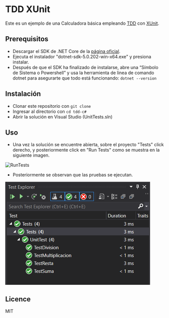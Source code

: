 # TDD XUnit
Este es un ejemplo de una Calculadora básica empleando [TDD](https://en.wikipedia.org/wiki/Test-driven_development) con [XUnit](https://xunit.net/#documentation).

## Prerequisitos

* Descargar el SDK de .NET Core de la [página oficial](https://dotnet.microsoft.com/en-us/download).
* Ejecuta el instalador "dotnet-sdk-5.0.202-win-x64.exe" y presiona instalar.
* Después de que el SDK ha finalizado de instalarse, abre una “Símbolo de Sistema o Powershell” y usa la herramienta de linea de comando dotnet para asegurarte que todo está funcionando: `dotnet --version`

## Instalación

* Clonar este repositorio con `git clone`
* Ingresar al directorio con `cd tdd-c#`
* Abrir la solución en Visual Studio (UnitTests.sln)

## Uso

* Una vez la solución se encuentre abierta, sobre el proyecto "Tests" click derecho, y posteriormente click en "Run Tests" como se muestra en la siguiente imagen.

![RunTests](https://github.com/lisy2343/demo-bdd-tdd/blob/main/tdd-c%23/readme-assets/RunTests.png)

* Posteriormente se observan que las pruebas se ejecutan.

![PassedTests](https://github.com/enevaca/demo-bdd-tdd/blob/main/tdd-c%23/readme-assets/PassedTests.png)

## Licence
MIT

